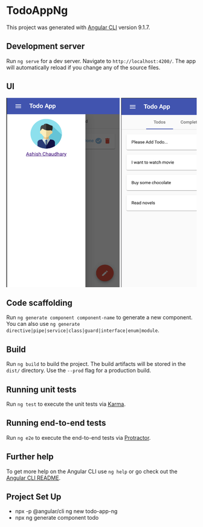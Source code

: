 # TodoAppNg

This project was generated with [Angular CLI](https://github.com/angular/angular-cli) version 9.1.7.

## Development server

Run `ng serve` for a dev server. Navigate to `http://localhost:4200/`. The app will automatically reload if you change any of the source files.

## UI

<div style="width: auto; height: 500px; overflow-x: scroll;overflow-y: hidden;white-space: nowrap;">
<img src="/doc/t-i1.png" width="300" height="500">
<img src="/doc/t-i2.png" width="300" height="500">
<img src="/doc/t-i3.png" width="300" height="500">
<img src="/doc/t-i4.png" width="300" height="500">
</div>

## Code scaffolding

Run `ng generate component component-name` to generate a new component. You can also use `ng generate directive|pipe|service|class|guard|interface|enum|module`.

## Build

Run `ng build` to build the project. The build artifacts will be stored in the `dist/` directory. Use the `--prod` flag for a production build.

## Running unit tests

Run `ng test` to execute the unit tests via [Karma](https://karma-runner.github.io).

## Running end-to-end tests

Run `ng e2e` to execute the end-to-end tests via [Protractor](http://www.protractortest.org/).

## Further help

To get more help on the Angular CLI use `ng help` or go check out the [Angular CLI README](https://github.com/angular/angular-cli/blob/master/README.md).

## Project Set Up

- npx -p @angular/cli ng new todo-app-ng
- npx ng generate component todo
